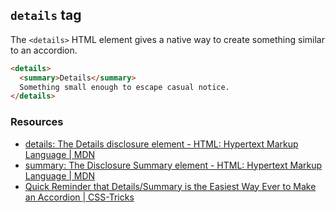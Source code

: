 ## `details` tag

The `<details>` HTML element gives a native way to create something similar to an accordion.

``` html
<details>
  <summary>Details</summary>
  Something small enough to escape casual notice.
</details>
```

### Resources

- [details: The Details disclosure element - HTML: Hypertext Markup Language | MDN](https://intranet.alxswe.com/rltoken/D7jkdtX-42fMTfJJaE7KDw "details: The Details disclosure element - HTML: Hypertext Markup Language | MDN")
- [summary: The Disclosure Summary element - HTML: Hypertext Markup Language | MDN](https://intranet.alxswe.com/rltoken/zmLr2gQnb-G7M9f8GXGnpQ "summary: The Disclosure Summary element - HTML: Hypertext Markup Language | MDN")
- [Quick Reminder that Details/Summary is the Easiest Way Ever to Make an Accordion | CSS-Tricks](https://intranet.alxswe.com/rltoken/-txqVAuey_kSGbV7-Wk1uA "Quick Reminder that Details/Summary is the Easiest Way Ever to Make an Accordion | CSS-Tricks")
